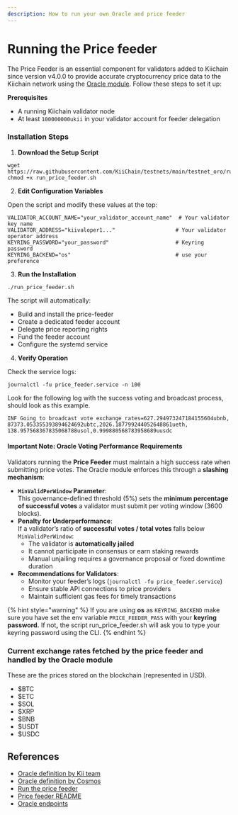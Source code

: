 ```yaml
---
description: How to run your own Oracle and price feeder
---
```


# Running the Price feeder

The Price Feeder is an essential component for validators added to Kiichain since version v4.0.0 to provide accurate cryptocurrency price data to the Kiichain network using the [Oracle module](../../getting-started/what-is-an-oracle.md). Follow these steps to set it up:

**Prerequisites**

* A running Kiichain validator node
* At least `100000000ukii` in your validator account for feeder delegation

### **Installation Steps**

1. **Download the Setup Script**

```
wget https://raw.githubusercontent.com/KiiChain/testnets/main/testnet_oro/run_price_feeder.sh
chmod +x run_price_feeder.sh
```

2. **Edit Configuration Variables**

Open the script and modify these values at the top:

```
VALIDATOR_ACCOUNT_NAME="your_validator_account_name"  # Your validator key name
VALIDATOR_ADDRESS="kiivaloper1..."                   # Your validator operator address
KEYRING_PASSWORD="your_password"                     # Keyring password
KEYRING_BACKEND="os"                                 # use your preference
```

3. **Run the Installation**

```
./run_price_feeder.sh
```

The script will automatically:

* Build and install the price-feeder
* Create a dedicated feeder account
* Delegate price reporting rights
* Fund the feeder account
* Configure the systemd service

4. **Verify Operation**

Check the service logs:

```
journalctl -fu price_feeder.service -n 100
```

Look for the following log with the success voting and broadcast process, should look as this example.

```
INF Going to broadcast vote exchange_rates=627.294973247184155604ubnb,
87373.053355393894624692ubtc,2026.187799244052648861ueth,
138.957568367835068788usol,0.999880568783958689uusdc
```

#### **Important Note: Oracle Voting Performance Requirements**

Validators running the **Price Feeder** must maintain a high success rate when submitting price votes. The Oracle module enforces this through a **slashing mechanism**:

* **`MinValidPerWindow` Parameter**:\
  This governance-defined threshold (5%) sets the **minimum percentage of successful votes** a validator must submit per voting window (3600 blocks).
* **Penalty for Underperformance**:\
  If a validator’s ratio of **successful votes / total votes** falls below `MinValidPerWindow`:
  * The validator is **automatically jailed**
  * It cannot participate in consensus or earn staking rewards
  * Manual unjailing requires a governance proposal or fixed downtime duration
* **Recommendations for Validators**:
  * Monitor your feeder’s logs (`journalctl -fu price_feeder.service`)
  * Ensure stable API connections to price providers
  * Maintain sufficient gas fees for timely transactions

{% hint style="warning" %}
If you are using **os**  as `KEYRING_BACKEND` make sure you have set the env variable `PRICE_FEEDER_PASS` with your **keyring password.** If no&#x74;**,** the script run\_price\_feeder.sh will ask you to type your keyring password using the CLI.
{% endhint %}

### Current exchange rates fetched by the price feeder and handled by the Oracle module

These are the prices stored on the blockchain (represented in USD).

* $BTC
* $ETC
* $SOL
* $XRP
* $BNB
* $USDT
* $USDC

## References

* [Oracle definition by Kii team](../../getting-started/what-is-an-oracle.md)
* [Oracle definition by Cosmos](https://docs.cosmos.network/v0.50/tutorials/vote-extensions/oracle/what-is-an-oracle)
* [Run the price feeder](https://github.com/KiiChain/testnets/blob/main/testnet_oro/run_price_feeder.sh)
* [Price feeder README](https://github.com/KiiChain/kiichain/blob/main/oracle/price_feeder/README.md)
* [Oracle endpoints](../../../build-on-kiichain/endpoints-cosmos/kiichain/oracle.md)

